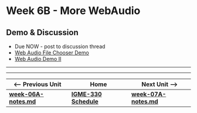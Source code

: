 # Week 6B - More WebAudio

## Demo & Discussion

- Due NOW - post to discussion thread
- [Web Audio File Chooser Demo](https://github.com/tonethar/IGME-330-Master/blob/master/notes/demo-web-audio-file-chooser.md)
- [Web Audio Demo II](https://github.com/tonethar/IGME-330-Master/blob/master/notes/demo-web-audio-2.md)


<hr><hr>

| <-- Previous Unit | Home | Next Unit -->
| --- | --- | --- 
| [**week-06A-notes.md**](week-06A-notes.md)     |  [**IGME-330 Schedule**](../schedule.md) | [**week-07A-notes.md**](week-07A-notes.md)
